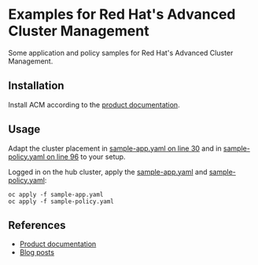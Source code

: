 # Examples for Red Hat's Advanced Cluster Management

Some application and policy samples for Red Hat's Advanced Cluster Management.


## Installation

Install ACM according to the [product documentation](https://access.redhat.com/documentation/en-us/red_hat_advanced_cluster_management_for_kubernetes/2.2/html/install/).


## Usage

Adapt the cluster placement in [sample-app.yaml on line 30](sample-app.yaml#L30) and in [sample-policy.yaml on line 96](sample-policy.yaml#L96) to your setup.

Logged in on the hub cluster, apply the [sample-app.yaml](sample-app.yaml) and [sample-policy.yaml](sample-policy.yaml):

```
oc apply -f sample-app.yaml
oc apply -f sample-policy.yaml
```


## References

* [Product documentation](https://access.redhat.com/documentation/en-us/red_hat_advanced_cluster_management_for_kubernetes/)
* [Blog posts](https://www.openshift.com/blog/tag/red-hat-advanced-cluster-management)
